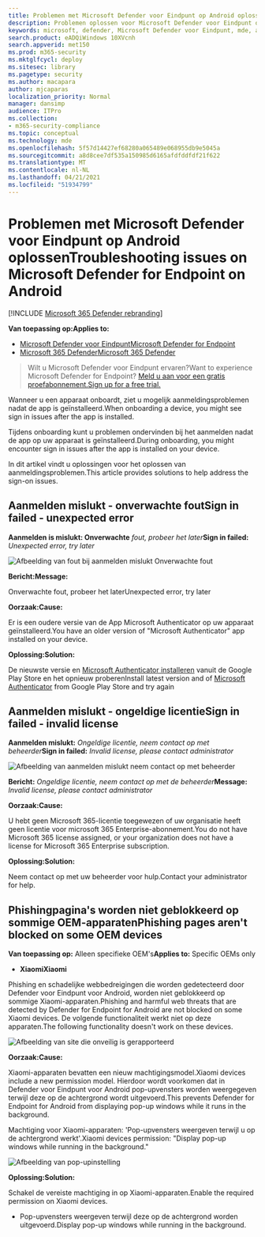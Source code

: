 ```yaml
---
title: Problemen met Microsoft Defender voor Eindpunt op Android oplossen
description: Problemen oplossen voor Microsoft Defender voor Eindpunt op Android
keywords: microsoft, defender, Microsoft Defender voor Eindpunt, mde, android, cloud, connectiviteit, communicatie
search.product: eADQiWindows 10XVcnh
search.appverid: met150
ms.prod: m365-security
ms.mktglfcycl: deploy
ms.sitesec: library
ms.pagetype: security
ms.author: macapara
author: mjcaparas
localization_priority: Normal
manager: dansimp
audience: ITPro
ms.collection:
- m365-security-compliance
ms.topic: conceptual
ms.technology: mde
ms.openlocfilehash: 5f57d14427ef68280a065489e068955db9e5045a
ms.sourcegitcommit: a8d8cee7df535a150985d6165afdfddfdf21f622
ms.translationtype: MT
ms.contentlocale: nl-NL
ms.lasthandoff: 04/21/2021
ms.locfileid: "51934799"
---
```

# <a name="troubleshooting-issues-on-microsoft-defender-for-endpoint-on-android"></a><span data-ttu-id="e8c8d-104">Problemen met Microsoft Defender voor Eindpunt op Android oplossen</span><span class="sxs-lookup"><span data-stu-id="e8c8d-104">Troubleshooting issues on Microsoft Defender for Endpoint on Android</span></span>

[!INCLUDE [Microsoft 365 Defender rebranding](../../includes/microsoft-defender.md)]

<span data-ttu-id="e8c8d-105">**Van toepassing op:**</span><span class="sxs-lookup"><span data-stu-id="e8c8d-105">**Applies to:**</span></span>
- [<span data-ttu-id="e8c8d-106">Microsoft Defender voor Eindpunt</span><span class="sxs-lookup"><span data-stu-id="e8c8d-106">Microsoft Defender for Endpoint</span></span>](https://go.microsoft.com/fwlink/p/?linkid=2154037)
- [<span data-ttu-id="e8c8d-107">Microsoft 365 Defender</span><span class="sxs-lookup"><span data-stu-id="e8c8d-107">Microsoft 365 Defender</span></span>](https://go.microsoft.com/fwlink/?linkid=2118804)

> <span data-ttu-id="e8c8d-108">Wilt u Microsoft Defender voor Eindpunt ervaren?</span><span class="sxs-lookup"><span data-stu-id="e8c8d-108">Want to experience Microsoft Defender for Endpoint?</span></span> [<span data-ttu-id="e8c8d-109">Meld u aan voor een gratis proefabonnement.</span><span class="sxs-lookup"><span data-stu-id="e8c8d-109">Sign up for a free trial.</span></span>](https://www.microsoft.com/microsoft-365/windows/microsoft-defender-atp?ocid=docs-wdatp-exposedapis-abovefoldlink) 

<span data-ttu-id="e8c8d-110">Wanneer u een apparaat onboardt, ziet u mogelijk aanmeldingsproblemen nadat de app is geïnstalleerd.</span><span class="sxs-lookup"><span data-stu-id="e8c8d-110">When onboarding a device, you might see sign in issues after the app is installed.</span></span>

<span data-ttu-id="e8c8d-111">Tijdens onboarding kunt u problemen ondervinden bij het aanmelden nadat de app op uw apparaat is geïnstalleerd.</span><span class="sxs-lookup"><span data-stu-id="e8c8d-111">During onboarding, you might encounter sign in issues after the app is installed on your device.</span></span>

<span data-ttu-id="e8c8d-112">In dit artikel vindt u oplossingen voor het oplossen van aanmeldingsproblemen.</span><span class="sxs-lookup"><span data-stu-id="e8c8d-112">This article provides solutions to help address the sign-on issues.</span></span>  

## <a name="sign-in-failed---unexpected-error"></a><span data-ttu-id="e8c8d-113">Aanmelden mislukt - onverwachte fout</span><span class="sxs-lookup"><span data-stu-id="e8c8d-113">Sign in failed - unexpected error</span></span>
<span data-ttu-id="e8c8d-114">**Aanmelden is mislukt: Onverwachte** *fout, probeer het later*</span><span class="sxs-lookup"><span data-stu-id="e8c8d-114">**Sign in failed:** *Unexpected error, try later*</span></span>

![Afbeelding van fout bij aanmelden mislukt Onverwachte fout](images/f9c3bad127d636c1f150d79814f35d4c.png)

<span data-ttu-id="e8c8d-116">**Bericht:**</span><span class="sxs-lookup"><span data-stu-id="e8c8d-116">**Message:**</span></span>

<span data-ttu-id="e8c8d-117">Onverwachte fout, probeer het later</span><span class="sxs-lookup"><span data-stu-id="e8c8d-117">Unexpected error, try later</span></span>

<span data-ttu-id="e8c8d-118">**Oorzaak:**</span><span class="sxs-lookup"><span data-stu-id="e8c8d-118">**Cause:**</span></span>

<span data-ttu-id="e8c8d-119">Er is een oudere versie van de App Microsoft Authenticator op uw apparaat geïnstalleerd.</span><span class="sxs-lookup"><span data-stu-id="e8c8d-119">You have an older version of "Microsoft Authenticator" app installed on your device.</span></span>

<span data-ttu-id="e8c8d-120">**Oplossing:**</span><span class="sxs-lookup"><span data-stu-id="e8c8d-120">**Solution:**</span></span>

<span data-ttu-id="e8c8d-121">De nieuwste versie en [Microsoft Authenticator installeren](https://play.google.com/store/apps/details?androidid=com.azure.authenticator) vanuit de Google Play Store en het opnieuw proberen</span><span class="sxs-lookup"><span data-stu-id="e8c8d-121">Install latest version and of [Microsoft Authenticator](https://play.google.com/store/apps/details?androidid=com.azure.authenticator) from Google Play Store and try again</span></span>

## <a name="sign-in-failed---invalid-license"></a><span data-ttu-id="e8c8d-122">Aanmelden mislukt - ongeldige licentie</span><span class="sxs-lookup"><span data-stu-id="e8c8d-122">Sign in failed - invalid license</span></span>

<span data-ttu-id="e8c8d-123">**Aanmelden mislukt:** *Ongeldige licentie, neem contact op met beheerder*</span><span class="sxs-lookup"><span data-stu-id="e8c8d-123">**Sign in failed:** *Invalid license, please contact administrator*</span></span>

![Afbeelding van aanmelden mislukt neem contact op met beheerder](images/920e433f440fa1d3d298e6a2a43d4811.png)

<span data-ttu-id="e8c8d-125">**Bericht:** *Ongeldige licentie, neem contact op met de beheerder*</span><span class="sxs-lookup"><span data-stu-id="e8c8d-125">**Message:** *Invalid license, please contact administrator*</span></span>

<span data-ttu-id="e8c8d-126">**Oorzaak:**</span><span class="sxs-lookup"><span data-stu-id="e8c8d-126">**Cause:**</span></span>

<span data-ttu-id="e8c8d-127">U hebt geen Microsoft 365-licentie toegewezen of uw organisatie heeft geen licentie voor microsoft 365 Enterprise-abonnement.</span><span class="sxs-lookup"><span data-stu-id="e8c8d-127">You do not have Microsoft 365 license assigned, or your organization does not have a license for Microsoft 365 Enterprise subscription.</span></span>

<span data-ttu-id="e8c8d-128">**Oplossing:**</span><span class="sxs-lookup"><span data-stu-id="e8c8d-128">**Solution:**</span></span>

<span data-ttu-id="e8c8d-129">Neem contact op met uw beheerder voor hulp.</span><span class="sxs-lookup"><span data-stu-id="e8c8d-129">Contact your administrator for help.</span></span>

## <a name="phishing-pages-arent-blocked-on-some-oem-devices"></a><span data-ttu-id="e8c8d-130">Phishingpagina's worden niet geblokkeerd op sommige OEM-apparaten</span><span class="sxs-lookup"><span data-stu-id="e8c8d-130">Phishing pages aren't blocked on some OEM devices</span></span>

<span data-ttu-id="e8c8d-131">**Van toepassing op:** Alleen specifieke OEM's</span><span class="sxs-lookup"><span data-stu-id="e8c8d-131">**Applies to:** Specific OEMs only</span></span>

-   <span data-ttu-id="e8c8d-132">**Xiaomi**</span><span class="sxs-lookup"><span data-stu-id="e8c8d-132">**Xiaomi**</span></span>

<span data-ttu-id="e8c8d-133">Phishing en schadelijke webbedreigingen die worden gedetecteerd door Defender voor Eindpunt voor Android, worden niet geblokkeerd op sommige Xiaomi-apparaten.</span><span class="sxs-lookup"><span data-stu-id="e8c8d-133">Phishing and harmful web threats that are detected by Defender for Endpoint for Android are not blocked on some Xiaomi devices.</span></span> <span data-ttu-id="e8c8d-134">De volgende functionaliteit werkt niet op deze apparaten.</span><span class="sxs-lookup"><span data-stu-id="e8c8d-134">The following functionality doesn't work on these devices.</span></span>

![Afbeelding van site die onveilig is gerapporteerd](images/0c04975c74746a5cdb085e1d9386e713.png)


<span data-ttu-id="e8c8d-136">**Oorzaak:**</span><span class="sxs-lookup"><span data-stu-id="e8c8d-136">**Cause:**</span></span>

<span data-ttu-id="e8c8d-137">Xiaomi-apparaten bevatten een nieuw machtigingsmodel.</span><span class="sxs-lookup"><span data-stu-id="e8c8d-137">Xiaomi devices include a new permission model.</span></span> <span data-ttu-id="e8c8d-138">Hierdoor wordt voorkomen dat in Defender voor Eindpunt voor Android pop-upvensters worden weergegeven terwijl deze op de achtergrond wordt uitgevoerd.</span><span class="sxs-lookup"><span data-stu-id="e8c8d-138">This prevents Defender for Endpoint for Android from displaying pop-up windows while it runs in the background.</span></span>

<span data-ttu-id="e8c8d-139">Machtiging voor Xiaomi-apparaten: 'Pop-upvensters weergeven terwijl u op de achtergrond werkt'.</span><span class="sxs-lookup"><span data-stu-id="e8c8d-139">Xiaomi devices permission: "Display pop-up windows while running in the background."</span></span>

![Afbeelding van pop-upinstelling](images/6e48e7b29daf50afddcc6c8c7d59fd64.png)

<span data-ttu-id="e8c8d-141">**Oplossing:**</span><span class="sxs-lookup"><span data-stu-id="e8c8d-141">**Solution:**</span></span>

<span data-ttu-id="e8c8d-142">Schakel de vereiste machtiging in op Xiaomi-apparaten.</span><span class="sxs-lookup"><span data-stu-id="e8c8d-142">Enable the required permission on Xiaomi devices.</span></span>

- <span data-ttu-id="e8c8d-143">Pop-upvensters weergeven terwijl deze op de achtergrond worden uitgevoerd.</span><span class="sxs-lookup"><span data-stu-id="e8c8d-143">Display pop-up windows while running in the background.</span></span>
